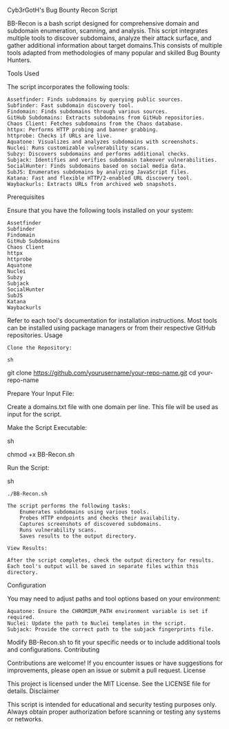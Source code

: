 Cyb3rGotH's Bug Bounty Recon Script 

BB-Recon is a bash script designed for comprehensive domain and subdomain enumeration, scanning, and analysis. This script integrates multiple tools to discover subdomains, analyze their attack surface, and gather additional information about target domains.This consists of multiple tools adapted from methodologies of many popular and skilled Bug Bounty Hunters. 

Tools Used

The script incorporates the following tools:

    Assetfinder: Finds subdomains by querying public sources.
    Subfinder: Fast subdomain discovery tool.
    Findomain: Finds subdomains through various sources.
    GitHub Subdomains: Extracts subdomains from GitHub repositories.
    Chaos Client: Fetches subdomains from the Chaos database.
    httpx: Performs HTTP probing and banner grabbing.
    httprobe: Checks if URLs are live.
    Aquatone: Visualizes and analyzes subdomains with screenshots.
    Nuclei: Runs customizable vulnerability scans.
    Subzy: Discovers subdomains and performs additional checks.
    Subjack: Identifies and verifies subdomain takeover vulnerabilities.
    SocialHunter: Finds subdomains based on social media data.
    SubJS: Enumerates subdomains by analyzing JavaScript files.
    Katana: Fast and flexible HTTP/2-enabled URL discovery tool.
    Waybackurls: Extracts URLs from archived web snapshots.

Prerequisites

Ensure that you have the following tools installed on your system:

    Assetfinder
    Subfinder
    Findomain
    GitHub Subdomains
    Chaos Client
    httpx
    httprobe
    Aquatone
    Nuclei
    Subzy
    Subjack
    SocialHunter
    SubJS
    Katana
    Waybackurls

Refer to each tool's documentation for installation instructions. Most tools can be installed using package managers or from their respective GitHub repositories.
Usage

    Clone the Repository:

    sh

git clone https://github.com/yourusername/your-repo-name.git
cd your-repo-name

Prepare Your Input File:

Create a domains.txt file with one domain per line. This file will be used as input for the script.

Make the Script Executable:

sh

chmod +x BB-Recon.sh

Run the Script:

sh

    ./BB-Recon.sh

    The script performs the following tasks:
        Enumerates subdomains using various tools.
        Probes HTTP endpoints and checks their availability.
        Captures screenshots of discovered subdomains.
        Runs vulnerability scans.
        Saves results to the output directory.

    View Results:

    After the script completes, check the output directory for results. Each tool's output will be saved in separate files within this directory.

Configuration

You may need to adjust paths and tool options based on your environment:

    Aquatone: Ensure the CHROMIUM_PATH environment variable is set if required.
    Nuclei: Update the path to Nuclei templates in the script.
    Subjack: Provide the correct path to the subjack fingerprints file.

Modify BB-Recon.sh to fit your specific needs or to include additional tools and configurations.
Contributing

Contributions are welcome! If you encounter issues or have suggestions for improvements, please open an issue or submit a pull request.
License

This project is licensed under the MIT License. See the LICENSE file for details.
Disclaimer

This script is intended for educational and security testing purposes only. Always obtain proper authorization before scanning or testing any systems or networks.
